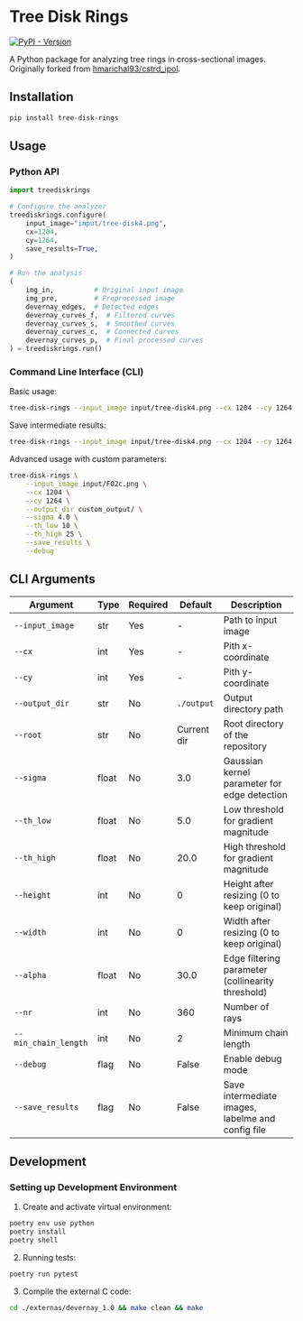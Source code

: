# Tree Disk Rings

[![PyPI - Version](https://img.shields.io/pypi/v/tree-disk-rings)](https://pypi.org/project/tree-disk-rings/)

A Python package for analyzing tree rings in cross-sectional images. Originally forked from [hmarichal93/cstrd_ipol](https://github.com/hmarichal93/cstrd_ipol).

## Installation

```bash
pip install tree-disk-rings
```

## Usage

### Python API

```python
import treediskrings

# Configure the analyzer
treediskrings.configure(
    input_image="input/tree-disk4.png",
    cx=1204,
    cy=1264,
    save_results=True,
)

# Run the analysis
(
    img_in,          # Original input image
    img_pre,         # Preprocessed image
    devernay_edges,  # Detected edges
    devernay_curves_f,  # Filtered curves
    devernay_curves_s,  # Smoothed curves
    devernay_curves_c,  # Connected curves
    devernay_curves_p,  # Final processed curves
) = treediskrings.run()
```

### Command Line Interface (CLI)

Basic usage:
```bash
tree-disk-rings --input_image input/tree-disk4.png --cx 1204 --cy 1264
```

Save intermediate results:
```bash
tree-disk-rings --input_image input/tree-disk4.png --cx 1204 --cy 1264 --save_results
```

Advanced usage with custom parameters:
```bash
tree-disk-rings \
    --input_image input/F02c.png \
    --cx 1204 \
    --cy 1264 \
    --output_dir custom_output/ \
    --sigma 4.0 \
    --th_low 10 \
    --th_high 25 \
    --save_results \
    --debug
```

## CLI Arguments

| Argument | Type | Required | Default | Description |
|----------|------|----------|---------|-------------|
| `--input_image` | str | Yes | - | Path to input image |
| `--cx` | int | Yes | - | Pith x-coordinate |
| `--cy` | int | Yes | - | Pith y-coordinate |
| `--output_dir` | str | No | `./output` | Output directory path |
| `--root` | str | No | Current dir | Root directory of the repository |
| `--sigma` | float | No | 3.0 | Gaussian kernel parameter for edge detection |
| `--th_low` | float | No | 5.0 | Low threshold for gradient magnitude |
| `--th_high` | float | No | 20.0 | High threshold for gradient magnitude |
| `--height` | int | No | 0 | Height after resizing (0 to keep original) |
| `--width` | int | No | 0 | Width after resizing (0 to keep original) |
| `--alpha` | float | No | 30.0 | Edge filtering parameter (collinearity threshold) |
| `--nr` | int | No | 360 | Number of rays |
| `--min_chain_length` | int | No | 2 | Minimum chain length |
| `--debug` | flag | No | False | Enable debug mode |
| `--save_results` | flag | No | False | Save intermediate images, labelme and config file |

## Development

### Setting up Development Environment

1. Create and activate virtual environment:
```bash
poetry env use python
poetry install
poetry shell
```

2. Running tests:
```bash
poetry run pytest
```

3. Compile the external C code:
```bash
cd ./externas/devernay_1.0 && make clean && make
```
